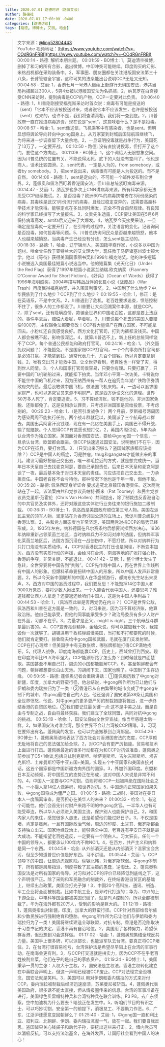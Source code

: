 ```yaml
---
title: 2020.07.01 路德时评（路博艾谈）
author: 路德社
date: 2020-07-01 17:00:00 -0400
categories: [路德访谈]
tags: [路德, 博博士, 艾丽, 哈金]
---
```


> 文字来源：[@ling52804443](https://twitter.com/ling52804443)  
> YouTube 视频地址：[https://www.youtube.com/watch?v=-COdRGnFRBI](https://www.youtube.com/watch?v=-COdRGnFRBI)
00:00:14 - 路德: 解析本期主题。
00:01:59 - BO博士: 1，莫迪清空微博，删掉了和习的所有合影，退出微博。中印冲突可能继续。印度购买的幻影、米格战机都在采购装备中。2，军事圈、朋友圈都在关注港版国安法第三十八条，长臂管辖全宇宙，这种可笑的法条能出台说明CCP无耻又无知。
00:04:58 - 艾丽: 1，香港七月一号港人继续上街游行无惧国安法，港共当局拘捕超过300人，5男4女被以港版国安法为名抓捕。2，纳瓦罗在白宫接受CNN采访时，提到病毒是CCP的产物，CCP一定要对此负责。
00:06:40 - 路德: 1，川普刚刚接受福克斯采访时首次说：病毒有可能是投送的（sent）「它本不应该被投送过来，或者说它本不应该发生，也许是被投送（sent）过来的，也许不是，我们将查清真相，我们将一查到底。2，川普政府一直在推进病毒追责，现在说是“sent”，这意味着什么？是不是投毒。
00:08:57 - 哈金: 1，sent像送信，飞机乘客中有感染者，也是sent。但明显想将舆论导向转向中gong国身上。从万家宴到封城后国际航班继续飞，为将来进一步调查留下大量余地。2，一旦证明投毒就是战争行为，美国死了13万了，一定要开战。
00:10:50 - 路德: 没有直接说投毒，但打开了这个门，要往这个方向走。
00:11:08 - BO博士: 1，这个词给人无限想象空间。因为川普总统的位置有关，不能说得太死，底下的人就没有空间了。他也是商人，话术比较圆滑。2，sent代表，一定是人为的，from somebody，或者by somebody。3，把sent说出来，病毒很有可能是人为投送的。而不是自然。
00:14:06 - 路德: 1，sent是定向的，不可能一个邮件发布到全世界。2，蓬佩奥和佩洛西盯着香港国安法，但川普总统紧盯病毒来源。
00:14:47 - 艾丽: 1，纳瓦罗也多次上CNN讲病毒来源。所有科学家都无法忍受CCP继续撒谎。2，是否投毒？欧洲60%的病毒携带者在3月份感染的病毒，其毒株是武汉1月份流行的病毒，且经过稳定变异的，这需要高超科学技术才能获得。能够定点在多处同时爆发，完全不符合自然规律。有良知的科学家已经撰写了大量报告。3，文贵先生透露，CCP要让美国在5月6月保持病毒高发，antifa后又迎来了大爆发。4，纳瓦罗今天接受采访，一旦确定是投毒就一定要开打了，在引导的过程中，关注语言的变化。记者询问是否投毒，如何投毒等问题。5，川普总统询问民众是否越来越愤怒，他本人也越来越愤怒。当病毒产生已经没有分歧，怎么sent是主动的。
00:18:38 - 路德: 1，哈金，辽宁锦州人，美国籍华裔作家，小说多以中国为题材。哈金曾任教于亚特兰大的艾文理大学，现任教于马萨诸塞州波士顿大学。他以《等待》获得美国国家图书奖和1999年福克纳奖。他的许多短篇小说被选入美国最佳短篇小说选当中。他的短篇集《光天化日》（Under the Red Flag）获得了1997年短篇小说富兰纳瑞.欧克纳奖（Flannery O'Connor Award for Short Fiction），《好兵》（Ocean of Words）获得了1996年海明威奖。2004年描写韩战战俘的长篇小说《战废品》（War Trash）再度赢得福克纳奖，并入围普利策奖。2，中国到了什么地步？中华民族到了什么地步？CCP到了什么地步？
00:19:55 - 哈金: 1，修正：是在英语系，不是中文系。2，川普遇到了危机，老百姓要求追查，愤怒控制不住了，很多人的工作都没了。川普要让大众回溯案件本源，就是CCP。2，除了sent，还有隐瞒疫情，欺骗全世界和中国老百姓，这都是要上法庭的。事件平息后，赔偿大着呢，早着呢。3，川普说每个死去的美国人要赔偿1000万，主权豁免法都要修改！CCP有大量资产在西方国家，不可能拿回去。小粉红还自我感觉良好。西方文化打官司，打到内裤都没钱买。中国人都会被瞧不起，影响很深远。4，就算川普选不上，新上任的总统同样饶不了CCP。每个普通公民都能和政府打官司。
00:24:16 - 哈金: 1，（外交豁免权问题？）不能豁免。不是国家跟CCP打官司，一个个的事务所打官司都是必须打赢，才能拿到钱。通常代表几十、几百个顾客。所以肯定要拿到钱。2，唯有交出习才能救中国，让全世界看到，老百姓也一样受了灾，得到世人同情。3，个人和国家打官司很容易，只要你有理。只要打赢了，只要中国的飞机轮船过来，就能扣下拍卖。当年邓小平第一次访美，卡特说你不能坐中国的飞机过来，因为田纳西州有一帮人在追究当年湖广铁路债券清政府欠的债。最后没敢做中国飞机，做法国飞机来的。4，一边可以追求国家财产，也可以追究官员来源不明财产。这是西方诉讼文化的道理。世界50万多人死了，肯定要追责。5，习不算经济账，钱不是他的。非洲国家免税、还账都免了。这是变相承认罪责，只考虑非洲国家是否给投票，不考虑别的。
00:29:23 - 哈金: 1，（是否引发战争？）两个月前，罗斯福号两周因为感染两周不能执行任务。两个战斗群就足以，美国派了三个航母战斗群去。美国出兵阿富汗没钱赚，现在有一兆亿在美国手上，美国巴不得开战，输了就赔款。个人觉得CCP有意愿也想打仗。2，英国内阁讨论，5年内承认台湾作为独立国家。英国面对香港国安法，要给中gong国一个信息，一旦承认台湾，欧盟都会跟进。但CCP快速通过国安法，说明他们不在乎，因为CCP在征兵，要打台湾。3，（只交出来习够么？盗国贼家族都应该摘除？）CCP是中国人的癌症，习是肿瘤。thug和gangster才能做出来的事儿。建议习最好把自己交出去，唯一和毛拉近的方式，就是想完成统一。当年日本天皇自己去找麦克阿瑟，要自己承担责任，后来日本天皇和麦克阿瑟谈了一夜，最后基本免于对日本天皇的责任。习应该把自己交出去，一力承担责任。中国老百姓不会亏待他，那种情况下他也是千年一帝，但他不敢。
00:35:28 - 路德: 佩洛西现身听证会 要求追究北京镇压香港责任。这次两党站在了一起，该法案由共和党参议员帕特·图米（Pat Toomey）和民主党参议员克里斯·范霍伦（Chris Van Hollen）共同提出，除了制裁违反香港自治的中共官员及实体外，还将对跟这些实体进行业务往来的银行施加二级制裁。
00:36:31 - BO博士: 1，佩洛西是美国政府顺位第三号人物。美国左派民主党的领军人物，坚定站在为香港讨回公道的立场上，敦促川普总统执行香港法案。2，共和党方面态度也非常坚定，美国两党对抗CCP的局势已经形成。3，1935年左右，纳粹德国在凡尔赛条约后想要试探西方决心，1936年纳粹重新占领莱茵兰地区，当时纳粹兵力不如河对岸的法国，但纳粹军事化莱茵兰地区后，法国方面沉浸在一战创伤中，不愿打仗，所以对纳粹行为只打口炮没有实质动作。4，CCP对香港民主的打压也是同理，不断变本加厉。西方没有实质行动的声援，会给习在台湾、南海等地的扩张打强心针。香港的争夺，非常关键，不能退让。
00:41:42 - 艾丽: 1，整个博士发生了急转，全世界要将中国告到“贫贱”。CCP先作践中国人，再在世界上作践所有中国人的形象。但爆料革命要扭转中国人的形象，所以中国人发声非常重要。2，所以今天新中国联邦的中国人在华盛顿游行，郝海东先生站出来发声。3，西方对中国的追责过程中，我们要反思！不能毁掉14亿中国人和9000万党员，要将少数人揪出来。一个人能否代表中国人，还要思考？难道钱都让西方人拿走？还要返还给咱们中国人，这是为中国人争利益？
00:44:53 - 哈金: 1，（佩洛西此举是否两党仍在内斗？）CCP是世界公敌，佩洛西和川普在这方面是一致的。2，对习来说，因为习不算经济账，他算政治账。他自己能承受，但他的同事能承受多少？政治局委员有多少人财产在外面，习都不在乎。3，力量才是正义，might is right。三个航母战斗群是最厉害的。4，CCP宣传亮剑精神，金灿荣说，你可以摧毁我十次，我摧毁你一次就够了。胡锡进用千枚核弹威慑美国，当打和不打都要死的时候，他们就肯定要打。赫鲁晓夫给中gong国核武器，毛就在厦门支发射架。CCP在打心理牌！但美国手中有无数张牌，哪张牌都能打得CCP满地找牙。5，代理人战争，印度南海都能赢CCP。历史上，西域曾打到西安。现在印度海军比PLA海军强大。CCP能源断路了怎么办？到时候就是四面楚歌。美国甚至不用自己打，周边的小国都能肢解CCP。6，甚至朝鲜都会有问题，朝鲜都想要长白山天池。习胡闹下去，国家也晚了。中国到了生存边缘。
00:50:55 - 路德: 蓬佩奥记者会重磅讲话：①蓬佩奥历数了中gong对新疆，印度，加拿大的野蛮行径，他总结说，中gong所作所为已让他们与伊朗和委内瑞拉归为了一类！②香港已从自由繁荣的城市变成了中gong专制下的城市，中gong最怕自己的人民。他还强调了国安法第38条让美国和全世界愤怒，他说，对中gong的更多更严厉的制裁措施将推出，进一步终结香港的自贸区地位。③我们要记住最关键一点:这不是中美之战，而是自由与专制之战，自由将最终获胜。我们建立了全球同盟，共同对抗中gong的挑战。
00:53:19 - 哈金: 1，国安法像向全世界宣战。像当年慈禧太后一样。2，如果国安法对准台湾，那全世界不会让台湾被CCP糟蹋。3，习现在要师出有名。蓬佩奥的发言，也可以完全搬移到台湾那里。
00:54:26 - BO博士: 1，蓬佩奥简洁地表达了西方社会对香港国安法的态度，CCP厚颜无耻地将自己的恶法强加给全球。2，对CCP会有更严厉措施。贸易和技术上面进行打击。蓬佩奥最近的很多行动都在为和CCP对抗做准备，蓬佩奥之前参加了C5+1会谈,包括乌兹别克斯坦、哈萨克斯坦、吉尔吉斯斯坦、塔吉克斯坦、土库曼斯坦等中亚五国+美国。实现五个中亚国家和美国直接对话。这五个国家都是中国新疆方向外围的国家。3，外加邻国印度。东盟和日本互动频频，将中国孤立的态势正在形成，这对中国人来说是非常不利的。4，中国人一定要与CCP切割，否则将和CCP一起被隔绝在国际社会之外。一小撮人拿14亿人做筹码，和世界对抗。5，中国走向正常国家如果失败，中gong国将成为僵尸之国。
01:00:15 - 路德: 二战时，美国对在美日本人一度隔离审查。是否担心在美华人的未来？
01:00:32 - 哈金: 1，有这个可能性。他们会首先针对财产来路不明的中gong贪官。一半华人也有可能受牵连，所以华人必须进入美国主流，保护别人也能保护自己。2，和国内家人的来往，感觉很多人愚忠，还是希望他们能过好日子。3，不仅是围堵，肯定是肢解。一旦有国际政治气候，周边的印度、土耳其、俄罗斯都会支持独立出去。国家地缘政治上，能够保全中国，老百姓有平安日子就是最大成功。不能指望老百姓造反，一定要有一个明白人。习太狂妄。任何一个中国的领导人，都要承认100年内不做NO.1。4，在西方，共产主义和纳粹是同一个东西。
01:04:58 - 哈金: 从外部消灭还是从内部消灭？温家宝会贪污，但至少知道普世价值是好东西。习不讲理。
01:05:44 - 艾丽: 1，CCP领导下的中国，让周边虎视眈眈。纵容北韩，对俄罗斯软弱。中gong体制下，所有都是层层指派，制度导致了其决策的愚蠢，逆淘汰。2，蓬佩奥称国安法是对所有国家的侮辱。对习和对CCP的评价已经降低到底线之下，这个声明很严正。除了采购和军民融合的制裁外，在终结香港自贸区的基础上，继续出台政策。美国会打光子弹！3，中国20个高科技、通讯、制造、军工企业将全面被制裁。比如中航工业，是邓时代打造的；华为、中兴的上下游企业，中电科等国企都被美国识破了，就是PLA控制的，所以全都被制裁了。华为在海外都有20万人，受到的影响是巨大的。
01:12:19 - 路德: 1，蓬佩奥指出对新疆，印度，加拿大的野蛮行径。CCP针对西部维吾尔族和少数民族进行强制绝育和堕胎。中gong所作所为已让他们与伊朗和委内瑞拉归为了一类！美国将继续建造全球联盟，对抗专制。香港是否沦陷取决于习总书记的决定，香港不再有自治地位。2，美国用了各种努力，希望保存香港，但没想到习会这样做。
01:17:02 - 哈金: 1，蓬佩奥想集结全球反共力量。美国手上很多牌，可以派部长，也能派军队去台湾。要真正将CCP堵住。2，在台湾打很容易吃亏，台湾保护法是希望尽早阻止在台湾的军事行动。在南海会更有利。3，与CCP打交道就是拼实力，因为CCP不在乎老百姓被割韭菜。他们在乎的是自己的家族资产。
01:19:24 - BO博士: 1，美国秉承一贯的主张：人权大于主权。2，国安法是主权法，香港主权转化建立在中英联合声明上，但这一声明已经被CCP废止。CCP对法理完全没概念，国安法就是笑料。3，美国可以 用对伊朗和委内瑞拉的方式来对付CCP。委内瑞拉被制裁后经济迅速崩溃，苏莱曼尼被斩首。4，蓬佩奥代表美国政府，很多话不能太直接，但从情报圈传来的信息。台湾的军事准备在进行，美国绿色贝雷帽特种兵和台湾特种兵在联合训练。P3 P8，去广东侦察。空中加油机为什么要去？暗战正在发生中。5，听咱们节目的有识之士，可以巧妙切割，安全第一的前提下，消极怠工、不要助力作恶。6，广东、江浙沪还愿意变回朝鲜么？
01:25:40 - 艾丽: 1，中gong国一直和利比亚、叙利亚、北朝鲜、伊朗、委内瑞拉沆瀣一气，放在一起。我们要自我反思。盗国贼只关心钱袋子和后代子孙，要挖出这些来打击。2，墙内党员可以消极反抗，可以支持法治基金，在海外发声，让国际社会看到中国人的决心！
